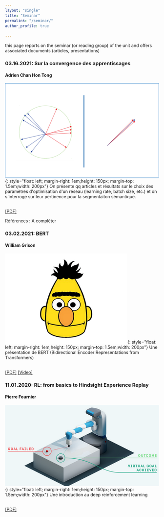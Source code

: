 ```yaml
---
layout: "single"
title: "Seminar"
permalink: "/seminar/"
author_profile: true

---
```


<script type="text/javascript">
   function toggleVisibility(block_id) {
       var e = document.getElementById(block_id);
       if(e.style.display == 'block')
          e.style.display = 'none';
       else
          e.style.display = 'block';
   }
    function copyToClip(element) {
        var str = document.getElementById(element).innerHTML;
        function listener(e) {
            e.clipboardData.setData("text/html", str);
            e.clipboardData.setData("text/plain", str);
            e.preventDefault();
        }
        document.addEventListener("copy", listener);
        document.execCommand("copy");
        document.removeEventListener("copy", listener);
};
</script>

this page reports on the seminar (or reading group) of the unit and offers associated documents (articles, presentations) 

### 03.16.2021: Sur la convergence des apprentissages
#### Adrien Chan Hon Tong

![Adrien](/images/imageAdrien.png){: style="float: left; margin-right: 1em;height: 150px; margin-top: 1.5em;width: 200px"} 
On présente qq articles et résultats sur le choix des paramètres d'optimisation d'un réseau (learning rate, batch size, etc.) et on s'interroge sur leur pertinence pour la segmentaiton sémantique. 
<!-- <normal> -->
<!-- <p style="text-align: right;"> -->
<br />
    <a href="https://drive.google.com/file/d/1CbD-WVXVha2RugW63501bksLZdxbEj6F/view?usp=sharing" style="color:page.header.overlay_color">[PDF]</a>
<!-- </normal> -->

Références : A compléter

### 03.02.2021: BERT
#### William Grison

![William](/images/imageWilliam.png){: style="float: left; margin-right: 1em;height: 150px; margin-top: 1.5em;width: 200px"} 
Une présentation de BERT (Bidirectional Encoder Representations from Transformers) 
<!-- <normal> -->
<!-- <p style="text-align: right;"> -->
<br />
    <a href="https://drive.google.com/file/d/11NNLZ1UEtXF3Vv0zvt4KW4ySgon2Kmlc/view?usp=sharing" style="color:page.header.overlay_color">[PDF]</a>
    <a href="https://youtu.be/eetNbgjV9VY" style="color:page.header.overlay_color">[Video]</a>
<!-- </normal> -->

### 11.01.2020: RL: from basics to Hindsight Experience Replay
#### Pierre Fournier

![Pierre](/images/imagePierre.png){: style="float: left; margin-right: 1em;height: 150px; margin-top: 1.5em;width: 200px"} 
Une introduction au deep reinforcement learning 
<!-- <normal> -->
<!-- <p style="text-align: right;"> -->
<br />
    <a href="https://drive.google.com/file/d/1t5ceLCuoPn-5rPSjnjOj6P4ASU5A8uet/view?usp=sharing" style="color:page.header.overlay_color">[PDF]</a>
<!-- </normal> -->
